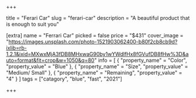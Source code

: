 +++

title = "Ferari Car"
slug = "ferari-car"
description = "A beautiful product that is enough to suit you"

[extra]
name = "Ferrari Car"
picked = false
price = "$431"
cover_image = "https://images.unsplash.com/photo-1521903062400-b80f2cb8cb9d?ixlib=rb-1.2.1&ixid=MXwxMjA3fDB8MHxwaG90by1wYWdlfHx8fGVufDB8fHw%3D&auto=format&fit=crop&w=1050&q=80"
info = [
    { "property_name" = "Color",              "property_value" = "Blue" },
    { "property_name" = "Size",               "property_value" = "Medium/ Small" },
    { "property_name" = "Remaining",          "property_value" = "4" }
]
tags = ["catagory", "blue", "fast", "2021"]


+++
